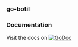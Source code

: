 ### go-botil


### Documentation

Visit the docs on [![GoDoc](https://godoc.org/github.com/bitly/go-simplejson?status.svg)](https://godoc.org/github.com/bitly/go-simplejson)
